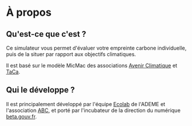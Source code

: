 # À propos

## Qu'est-ce que c'est ? 

Ce simulateur vous permet d'évaluer votre empreinte carbone individuelle, puis de la situer par rapport aux objectifs climatiques. 

Il est basé sur le modèle MicMac des associations [Avenir Climatique](https://avenirclimatique.org/les-outils/) et [TaCa](https://www.taca.asso.fr/).

## Qui le développe ?

Il est principalement développé par l'équipe [Ecolab](https://ecolab.ademe.fr) de l'ADEME et l'association [ABC](http://https://www.associationbilancarbone.fr), et porté par l'incubateur de la direction du numérique [beta.gouv.fr](https://beta.gouv.fr).

